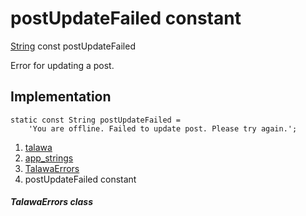 
<div>

# postUpdateFailed constant

</div>


[String](https://api.flutter.dev/flutter/dart-core/String-class.html)
const postUpdateFailed



Error for updating a post.



## Implementation

``` language-dart
static const String postUpdateFailed =
    'You are offline. Failed to update post. Please try again.';
```







1.  [talawa](../../index.html)
2.  [app_strings](../../constants_app_strings/)
3.  [TalawaErrors](../../constants_app_strings/TalawaErrors-class.html)
4.  postUpdateFailed constant

##### TalawaErrors class







